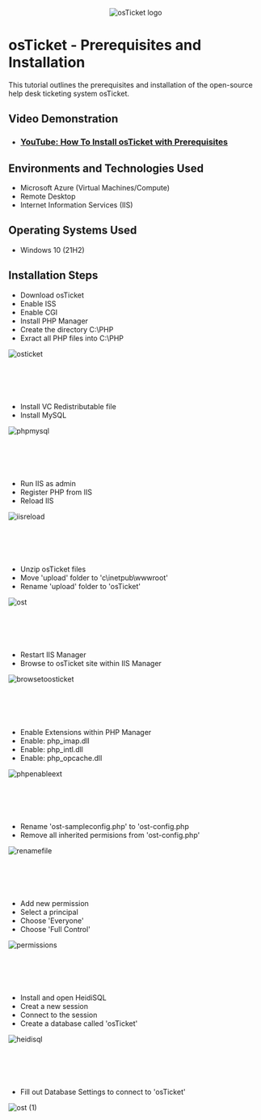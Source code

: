 <p align="center">
<img src="https://i.imgur.com/Clzj7Xs.png" alt="osTicket logo"/>
</p>

<h1>osTicket - Prerequisites and Installation</h1>
This tutorial outlines the prerequisites and installation of the open-source help desk ticketing system osTicket.<br />


<h2>Video Demonstration</h2>

- ### [YouTube: How To Install osTicket with Prerequisites](https://youtu.be/WRr7XhbUlJg?si=oAGJCPO8T0LA7D6I)

<h2>Environments and Technologies Used</h2>

- Microsoft Azure (Virtual Machines/Compute)
- Remote Desktop
- Internet Information Services (IIS)

<h2>Operating Systems Used </h2>

- Windows 10</b> (21H2)

<h2>Installation Steps</h2>

- Download osTicket
- Enable ISS
- Enable CGI
- Install PHP Manager
- Create the directory C:\PHP
- Exract all PHP files into C:\PHP


![osticket](https://github.com/user-attachments/assets/a292d859-9e46-4650-a7f4-a347a967d047)

<h1></h1>
<br \>
<br \>

- Install VC Redistributable file
- Install MySQL


![phpmysql](https://github.com/user-attachments/assets/ae62281c-d96b-42e8-8429-c398a7c64c79)

<h1></h1>
<br \>
<br \>

- Run IIS as admin
- Register PHP from IIS
- Reload IIS

![iisreload](https://github.com/user-attachments/assets/b90a0831-317d-4702-bff3-704f64f2856a)

<h1></h1>
<br \>
<br \>

- Unzip osTicket files
- Move 'upload' folder to 'c\inetpub\wwwroot'
- Rename 'upload' folder to 'osTicket'

![ost](https://github.com/user-attachments/assets/bca87e59-c262-4354-b500-cceab96f895e)

<h1></h1>
<br \>
<br \>

- Restart IIS Manager
- Browse to osTicket site within IIS Manager

![browsetoosticket](https://github.com/user-attachments/assets/82eaeff6-6b69-4aad-8fdc-2962d81fdf98)

<h1></h1>
<br \>
<br \>

- Enable Extensions within PHP Manager
- Enable: php_imap.dll
- Enable: php_intl.dll
- Enable: php_opcache.dll

![phpenableext](https://github.com/user-attachments/assets/bafbaacf-5a2f-4116-8635-0bcc80066566)

<h1></h1>
<br \>
<br \>

- Rename 'ost-sampleconfig.php' to 'ost-config.php
- Remove all inherited permisions from 'ost-config.php'

![renamefile](https://github.com/user-attachments/assets/74eb136c-9b97-4da0-aef2-9242aff01747)

<h1></h1>
<br \>
<br \>

- Add new permission
- Select a principal
- Choose 'Everyone'
- Choose 'Full Control'

![permissions](https://github.com/user-attachments/assets/54348155-32ce-4c4d-be62-4de5f14087e8)

<h1></h1>
<br \>
<br \>

- Install and open HeidiSQL
- Creat a new session
- Connect to the session
- Create a database called 'osTicket'

![heidisql](https://github.com/user-attachments/assets/0ea76343-bd3f-46a0-a43d-fcab9b60e5a8)

<h1></h1>
<br \>
<br \>

- Fill out Database Settings to connect to 'osTicket'

![ost (1)](https://github.com/user-attachments/assets/e96c939a-1730-4133-8be5-7344f102ba38)
















<br />
